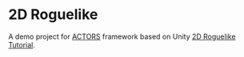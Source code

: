 # 2D Roguelike
A demo project for [ACTORS](https://github.com/dimmpixeye/Actors-Unity3d-Framework) framework based on Unity [2D Roguelike Tutorial](https://unity3d.com/ru/learn/tutorials/s/2d-roguelike-tutorial).
